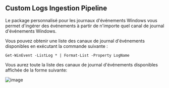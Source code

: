 ## Custom Logs Ingestion Pipeline

Le package personnalisé pour les journaux d'événements Windows vous permet d'ingérer des événements à partir de n'importe quel canal de journal d'événements Windows. 

Vous pouvez obtenir une liste des canaux de journal d'événements disponibles en exécutant la commande suivante :

```
Get-WinEvent -ListLog * | Format-List -Property LogName
```
Vous aurez toute la liste des canaux de journal d'événements disponibles affichée de la forme suivante: 

![image](https://user-images.githubusercontent.com/123748177/234847355-b5f3aaa7-2ba5-4401-bdef-79e740381b2b.png)
